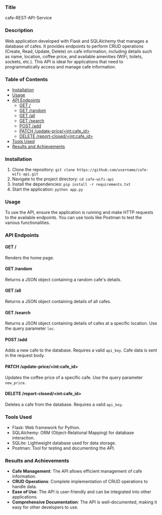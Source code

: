 
### Title
cafe-REST-API-Service

### Description
Web application developed with Flask and SQLAlchemy that manages a database of cafes. It provides endpoints to perform CRUD operations (Create, Read, Update, Delete) on cafe information, including details such as name, location, coffee price, and available amenities (WiFi, toilets, sockets, etc.). This API is ideal for applications that need to programmatically access and manage cafe information.

### Table of Contents
- [Installation](#installation)
- [Usage](#usage)
- [API Endpoints](#api-endpoints)
  - [GET /](#get-)
  - [GET /random](#get-random)
  - [GET /all](#get-all)
  - [GET /search](#get-search)
  - [POST /add](#post-add)
  - [PATCH /update-price/\<int:cafe_id>](#patch-update-priceintcafe_id)
  - [DELETE /report-closed/\<int:cafe_id>](#delete-report-closedintcafe_id)
- [Tools Used](#tools-used)
- [Results and Achievements](#results-and-achievements)


### Installation
1. Clone the repository: `git clone https://github.com/username/cafe-wifi-api.git`
2. Navigate to the project directory: `cd cafe-wifi-api`
3. Install the dependencies: `pip install -r requirements.txt`
4. Start the application: `python app.py`

### Usage
To use the API, ensure the application is running and make HTTP requests to the available endpoints. You can use tools like Postman to test the various functionalities.

### API Endpoints
#### GET /
Renders the home page.

#### GET /random
Returns a JSON object containing a random cafe's details.

#### GET /all
Returns a JSON object containing details of all cafes.

#### GET /search
Returns a JSON object containing details of cafes at a specific location. Use the query parameter `loc`.

#### POST /add
Adds a new cafe to the database. Requires a valid `api_key`. Cafe data is sent in the request body.

#### PATCH /update-price/\<int:cafe_id>
Updates the coffee price of a specific cafe. Use the query parameter `new_price`.

#### DELETE /report-closed/\<int:cafe_id>
Deletes a cafe from the database. Requires a valid `api_key`.

### Tools Used
- Flask: Web framework for Python.
- SQLAlchemy: ORM (Object-Relational Mapping) for database interaction.
- SQLite: Lightweight database used for data storage.
- Postman: Tool for testing and documenting the API.

### Results and Achievements
- **Cafe Management**: The API allows efficient management of cafe information.
- **CRUD Operations**: Complete implementation of CRUD operations to handle data.
- **Ease of Use**: The API is user-friendly and can be integrated into other applications.
- **Comprehensive Documentation**: The API is well-documented, making it easy for other developers to use.
